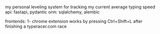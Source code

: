 my personal leveling system for tracking my current average typing speed
api: fastapi, pydantic
orm: sqlalchemy, alembic

frontends:
1- chrome extension works by pressing Ctrl+Shift+L after finishing a typeracer.com race

